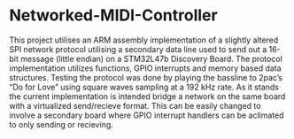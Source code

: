 # Networked-MIDI-Controller
This project utilises an ARM assembly implementation of a slightly altered SPI network protocol utilising a secondary data line used to send out a 16-bit message (little endian) on a STM32L47b Discovery Board. The protocol implementation utilizes functions, GPIO interrupts and memory based data structures. Testing the protocol was done by playing the bassline to 2pac’s “Do for Love” using square waves sampling at a 192 kHz rate. As it stands the current implementation is intended bridge a network on the same board with a virtualized send/recieve format. This can be easily changed to involve a secondary board where GPIO interrupt handlers can be aclimated to only sending or recieving.
